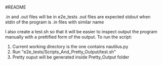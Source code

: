 #README

.in and .out files will be in e2e_tests
.out files are expected stdout when stdin of the program is .in files with similar name

I also create a test.sh so that it will be easier to inspect output the program manually with a prettified form of the output.
To run the script:

1. Current working directory is the one contains nautilus.py
2. Run "e2e_tests/Scripts_And_Pretty_Output/test.sh"
3. Pretty ouput will be generated inside Pretty_Output folder
